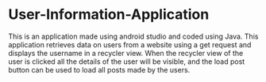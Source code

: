 # User-Information-Application

This is an application made using android studio and coded using Java.
This application retrieves data on users from a website using a get request and displays 
the username in a recycler view. When the recycler view of the user is clicked all 
the details of the user will be visible, and the load post button can be used to load all 
posts made by the users.
